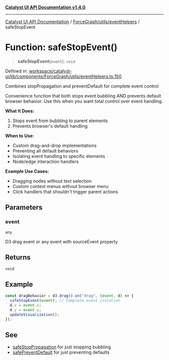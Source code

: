 [**Catalyst UI API Documentation v1.4.0**](../../../../README.md)

---

[Catalyst UI API Documentation](../../../../README.md) / [ForceGraph/utils/eventHelpers](../README.md) / safeStopEvent

# Function: safeStopEvent()

> **safeStopEvent**(`event`): `void`

Defined in: [workspace/catalyst-ui/lib/components/ForceGraph/utils/eventHelpers.ts:150](https://github.com/TheBranchDriftCatalyst/catalyst-ui/blob/main/lib/components/ForceGraph/utils/eventHelpers.ts#L150)

Combines stopPropagation and preventDefault for complete event control

Convenience function that both stops event bubbling AND prevents default
browser behavior. Use this when you want total control over event handling.

**What It Does:**

1. Stops event from bubbling to parent elements
2. Prevents browser's default handling

**When to Use:**

- Custom drag-and-drop implementations
- Preventing all default behaviors
- Isolating event handling to specific elements
- Node/edge interaction handlers

**Example Use Cases:**

- Dragging nodes without text selection
- Custom context menus without browser menu
- Click handlers that shouldn't trigger parent actions

## Parameters

### event

`any`

D3 drag event or any event with sourceEvent property

## Returns

`void`

## Example

```typescript
const dragBehavior = d3.drag().on("drag", (event, d) => {
  safeStopEvent(event); // Complete event isolation
  d.x = event.x;
  d.y = event.y;
  updateVisualization();
});
```

## See

- [safeStopPropagation](safeStopPropagation.md) for just stopping bubbling
- [safePreventDefault](safePreventDefault.md) for just preventing defaults
